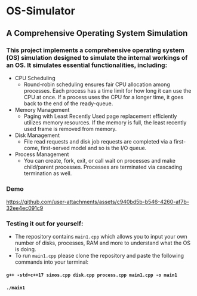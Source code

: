 # OS-Simulator
## A Comprehensive Operating System Simulation

### This project implements a comprehensive operating system (OS) simulation designed to simulate the internal workings of an OS. It simulates essential functionalities, including:

- CPU Scheduling
  - Round-robin scheduling ensures fair CPU allocation among processes. Each process has a time limit for how long it can use the CPU at once. If a process uses the CPU for a longer time, it goes back to the end of the ready-queue.
- Memory Management
  - Paging with Least Recently Used page replacement efficiently utilizes memory resources. If the memory is full, the least recently used frame is removed from memory.
- Disk Management
  - File read requests and disk job requests are completed via a first-come, first-served model and so is the I/O queue.
- Process Management
  - You can create, fork, exit, or call wait on processes and make child/parent processes. Processes are terminated via cascading termination as well.

### Demo


https://github.com/user-attachments/assets/c940bd5b-b546-4260-af7b-32ee4ec091c9


 ### Testing it out for yourself:
 - The repository contains `main1.cpp` which allows you to input your own number of disks, processes, RAM and more to understand what the OS is doing. 
 - To run `main1.cpp` please clone the repository and paste the following commands into your terminal:
#### `g++ -std=c++17 simos.cpp disk.cpp process.cpp main1.cpp -o main1`
#### `./main1`
